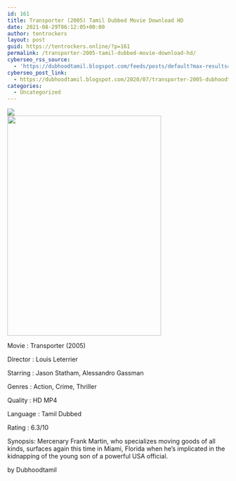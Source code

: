 ```yaml
---
id: 161
title: Transporter (2005) Tamil Dubbed Movie Download HD
date: 2021-08-29T06:12:05+00:00
author: tentrockers
layout: post
guid: https://tentrockers.online/?p=161
permalink: /transporter-2005-tamil-dubbed-movie-download-hd/
cyberseo_rss_source:
  - 'https://dubhoodtamil.blogspot.com/feeds/posts/default?max-results=150&start-index=151'
cyberseo_post_link:
  - https://dubhoodtamil.blogspot.com/2020/07/transporter-2005-dubhoodtamil-movie.html
categories:
  - Uncategorized
---
```

<div class="media_block">
  <img src="https://1.bp.blogspot.com/-WYk9CaVVZxs/XyKNlw0RgQI/AAAAAAAABx0/ae0pAn021ZIs8IzZXGcym-dGuVaPsG6sgCNcBGAsYHQ/s72-w350-h500-c/transporter-2-531b8b971e7af.jpg" class="media_thumbnail" />
</div>

<div class="separator">
  <a href="https://1.bp.blogspot.com/-WYk9CaVVZxs/XyKNlw0RgQI/AAAAAAAABx0/ae0pAn021ZIs8IzZXGcym-dGuVaPsG6sgCNcBGAsYHQ/s1426/transporter-2-531b8b971e7af.jpg"><img loading="lazy" border="0" data-original-height="1426" data-original-width="1000" height="500" src="https://1.bp.blogspot.com/-WYk9CaVVZxs/XyKNlw0RgQI/AAAAAAAABx0/ae0pAn021ZIs8IzZXGcym-dGuVaPsG6sgCNcBGAsYHQ/w350-h500/transporter-2-531b8b971e7af.jpg" width="350" /></a>
</div>

Movie	<span></span>:	<span></span>Transporter (2005)

Director	<span></span>:	<span></span>Louis Leterrier

Starring	<span></span>:	<span></span>Jason Statham, Alessandro Gassman

Genres	<span></span>:	<span></span>Action, Crime, Thriller

Quality	<span></span>:	<span></span>HD MP4

Language	<span></span>:	<span></span>Tamil Dubbed

<div readability="12">
  Rating<span> </span>:<span> </span>6.3/10</p> 
  
  <p>
    Synopsis: Mercenary Frank Martin, who specializes moving goods of all kinds, surfaces again this time in Miami, Florida when he&#8217;s implicated in the kidnapping of the young son of a powerful USA official.
  </p>
</div>

by Dubhoodtamil